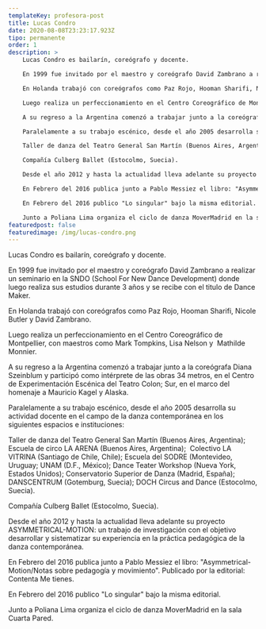 ```yaml
---
templateKey: profesora-post
title: Lucas Condro
date: 2020-08-08T23:23:17.923Z
tipo: permanente
order: 1
description: >
    Lucas Condro es bailarín, coreógrafo y docente.

    En 1999 fue invitado por el maestro y coreógrafo David Zambrano a realizar un seminario en la SNDO (School For New Dance Development) donde luego realiza sus estudios durante 3 años y se recibe con el titulo de Dance Maker.

    En Holanda trabajó con coreógrafos como Paz Rojo, Hooman Sharifi, Nicole Butler y David Zambrano.

    Luego realiza un perfeccionamiento en el Centro Coreográfico de Montpellier, con maestros como Mark Tompkins, Lisa Nelson y  Mathilde Monnier. 

    A su regreso a la Argentina comenzó a trabajar junto a la coreógrafa Diana Szeinblum y participó como intérprete de las obras 34 metros, en el Centro de Experimentación Escénica del Teatro Colon; Sur, en el marco del homenaje a Mauricio Kagel y Alaska. 

    Paralelamente a su trabajo escénico, desde el año 2005 desarrolla su actividad docente en el campo de la danza contemporánea en los siguientes espacios e instituciones:

    Taller de danza del Teatro General San Martín (Buenos Aires, Argentina); Escuela de circo LA ARENA (Buenos Aires, Argentina);  Colectivo LA VITRINA (Santiago de Chile, Chile); Escuela del SODRE (Montevideo, Uruguay; UNAM (D.F., México); Dance Teater Workshop (Nueva York, Estados Unidos); Conservatorio Superior de Danza (Madrid, España); DANSCENTRUM (Gotemburg, Suecia); DOCH Circus and Dance (Estocolmo, Suecia).

    Compañía Culberg Ballet (Estocolmo, Suecia).

    Desde el año 2012 y hasta la actualidad lleva adelante su proyecto ASYMMETRICAL-MOTION: un trabajo de investigación con el objetivo desarrollar y sistematizar su experiencia en la práctica pedagógica de la danza contemporánea.

    En Febrero del 2016 publica junto a Pablo Messiez el libro: "Asymmetrical-Motion/Notas sobre pedagogía y movimiento". Publicado por la editorial: Contenta Me tienes.

    En Febrero del 2016 publico "Lo singular" bajo la misma editorial.

    Junto a Poliana Lima organiza el ciclo de danza MoverMadrid en la sala Cuarta Pared.
featuredpost: false
featuredimage: /img/lucas-condro.png
---
```


Lucas Condro es bailarín, coreógrafo y docente.

En 1999 fue invitado por el maestro y coreógrafo David Zambrano a realizar un seminario en la SNDO (School For New Dance Development) donde luego realiza sus estudios durante 3 años y se recibe con el titulo de Dance Maker.

En Holanda trabajó con coreógrafos como Paz Rojo, Hooman Sharifi, Nicole Butler y David Zambrano.

Luego realiza un perfeccionamiento en el Centro Coreográfico de Montpellier, con maestros como Mark Tompkins, Lisa Nelson y  Mathilde Monnier.

A su regreso a la Argentina comenzó a trabajar junto a la coreógrafa Diana Szeinblum y participó como intérprete de las obras 34 metros, en el Centro de Experimentación Escénica del Teatro Colon; Sur, en el marco del homenaje a Mauricio Kagel y Alaska.

Paralelamente a su trabajo escénico, desde el año 2005 desarrolla su actividad docente en el campo de la danza contemporánea en los siguientes espacios e instituciones:

Taller de danza del Teatro General San Martín (Buenos Aires, Argentina); Escuela de circo LA ARENA (Buenos Aires, Argentina);  Colectivo LA VITRINA (Santiago de Chile, Chile); Escuela del SODRE (Montevideo, Uruguay; UNAM (D.F., México); Dance Teater Workshop (Nueva York, Estados Unidos); Conservatorio Superior de Danza (Madrid, España); DANSCENTRUM (Gotemburg, Suecia); DOCH Circus and Dance (Estocolmo, Suecia).

Compañía Culberg Ballet (Estocolmo, Suecia).

Desde el año 2012 y hasta la actualidad lleva adelante su proyecto ASYMMETRICAL-MOTION: un trabajo de investigación con el objetivo desarrollar y sistematizar su experiencia en la práctica pedagógica de la danza contemporánea.

En Febrero del 2016 publica junto a Pablo Messiez el libro: "Asymmetrical-Motion/Notas sobre pedagogía y movimiento". Publicado por la editorial: Contenta Me tienes.

En Febrero del 2016 publico "Lo singular" bajo la misma editorial.

Junto a Poliana Lima organiza el ciclo de danza MoverMadrid en la sala Cuarta Pared.
